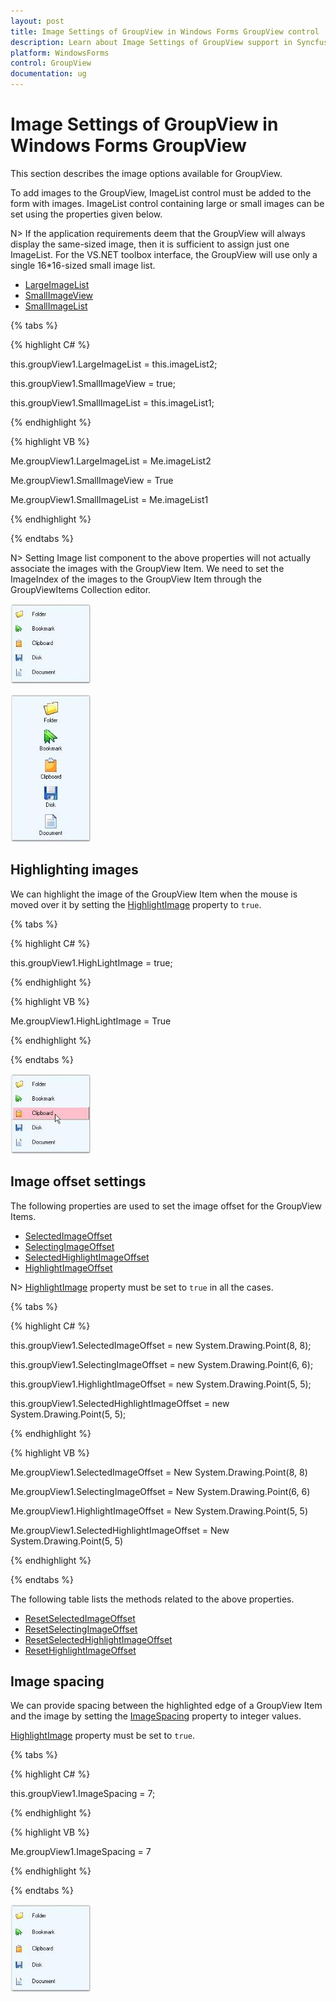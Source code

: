 ```yaml
---
layout: post
title: Image Settings of GroupView in Windows Forms GroupView control | Syncfusion
description: Learn about Image Settings of GroupView support in Syncfusion Windows Forms GroupView control and more details.
platform: WindowsForms
control: GroupView
documentation: ug
---
```

# Image Settings of GroupView in Windows Forms GroupView

This section describes the image options available for GroupView.

To add images to the GroupView, ImageList control must be added to the form with images. ImageList control containing large or small images can be set using the properties given below.


N> If the application requirements deem that the GroupView will always display the same-sized image, then it is sufficient to assign just one ImageList. For the VS.NET toolbox interface, the GroupView will use only a single 16*16-sized small image list.

* [LargeImageList](https://help.syncfusion.com/cr/windowsforms/Syncfusion.Windows.Forms.Tools.GroupView.html#Syncfusion_Windows_Forms_Tools_GroupView_LargeImageList)
* [SmallImageView](https://help.syncfusion.com/cr/windowsforms/Syncfusion.Windows.Forms.Tools.GroupView.html#Syncfusion_Windows_Forms_Tools_GroupView_SmallImageView)
* [SmallImageList](https://help.syncfusion.com/cr/windowsforms/Syncfusion.Windows.Forms.Tools.GroupView.html#Syncfusion_Windows_Forms_Tools_GroupView_SmallImageList)

{% tabs %}

{% highlight C# %}

this.groupView1.LargeImageList = this.imageList2;

this.groupView1.SmallImageView = true;

this.groupView1.SmallImageList = this.imageList1;

{% endhighlight %}



{% highlight VB %}

Me.groupView1.LargeImageList = Me.imageList2

Me.groupView1.SmallImageView = True

Me.groupView1.SmallImageList = Me.imageList1

 {% endhighlight %}
 
 {% endtabs %}

N> Setting Image list component to the above properties will not actually associate the images with the GroupView Item. We need to set the ImageIndex of the images to the GroupView Item through the GroupViewItems Collection editor.

 ![Image settings of GroupView](Overview_images/Overview_img79.jpeg) 


![Image settings of GroupView](Overview_images/Overview_img80.jpeg)


## Highlighting images

We can highlight the image of the GroupView Item when the mouse is moved over it by setting the [HighlightImage](https://help.syncfusion.com/cr/windowsforms/Syncfusion.Windows.Forms.Tools.GroupView.html#Syncfusion_Windows_Forms_Tools_GroupView_HighlightImage) property to `true`.

{% tabs %}

{% highlight C# %} 

this.groupView1.HighLightImage = true;

 {% endhighlight %}



{% highlight VB %}

Me.groupView1.HighLightImage = True

{% endhighlight %}

{% endtabs %}

![Highlighting images](Overview_images/Overview_img81.jpeg)


## Image offset settings

The following properties are used to set the image offset for the GroupView Items.

* [SelectedImageOffset](https://help.syncfusion.com/cr/windowsforms/Syncfusion.Windows.Forms.Tools.GroupView.html#Syncfusion_Windows_Forms_Tools_GroupView_SelectedImageOffset)
* [SelectingImageOffset](https://help.syncfusion.com/cr/windowsforms/Syncfusion.Windows.Forms.Tools.GroupView.html#Syncfusion_Windows_Forms_Tools_GroupView_SelectingImageOffset)
* [SelectedHighlightImageOffset](https://help.syncfusion.com/cr/windowsforms/Syncfusion.Windows.Forms.Tools.GroupView.html#Syncfusion_Windows_Forms_Tools_GroupView_SelectedHighlightImageOffset)
* [HighlightImageOffset](https://help.syncfusion.com/cr/windowsforms/Syncfusion.Windows.Forms.Tools.GroupView.html#Syncfusion_Windows_Forms_Tools_GroupView_HighlightImageOffset)

N> [HighlightImage](https://help.syncfusion.com/cr/windowsforms/Syncfusion.Windows.Forms.Tools.GroupView.html#Syncfusion_Windows_Forms_Tools_GroupView_HighlightImage) property must be set to `true` in all the cases.

{% tabs %}

{% highlight C# %}

this.groupView1.SelectedImageOffset = new System.Drawing.Point(8, 8);

this.groupView1.SelectingImageOffset = new System.Drawing.Point(6, 6);

this.groupView1.HighlightImageOffset = new System.Drawing.Point(5, 5);

this.groupView1.SelectedHighlightImageOffset = new System.Drawing.Point(5, 5);

{% endhighlight %}



{% highlight VB %}

Me.groupView1.SelectedImageOffset = New System.Drawing.Point(8, 8)

Me.groupView1.SelectingImageOffset = New System.Drawing.Point(6, 6)

Me.groupView1.HighlightImageOffset = New System.Drawing.Point(5, 5)

Me.groupView1.SelectedHighlightImageOffset = New System.Drawing.Point(5, 5)

{% endhighlight %}

{% endtabs %}

The following table lists the methods related to the above properties.

* [ResetSelectedImageOffset](https://help.syncfusion.com/cr/windowsforms/Syncfusion.Windows.Forms.Tools.GroupView.html#Syncfusion_Windows_Forms_Tools_GroupView_ResetSelectedImageOffset)
* [ResetSelectingImageOffset](https://help.syncfusion.com/cr/windowsforms/Syncfusion.Windows.Forms.Tools.GroupView.html#Syncfusion_Windows_Forms_Tools_GroupView_ResetSelectingImageOffset)
* [ResetSelectedHighlightImageOffset](https://help.syncfusion.com/cr/windowsforms/Syncfusion.Windows.Forms.Tools.GroupView.html#Syncfusion_Windows_Forms_Tools_GroupView_ResetSelectedHighlightImageOffset)
* [ResetHighlightImageOffset](https://help.syncfusion.com/cr/windowsforms/Syncfusion.Windows.Forms.Tools.GroupView.html#Syncfusion_Windows_Forms_Tools_GroupView_ResetHighlightImageOffset)

## Image spacing

We can provide spacing between the highlighted edge of a GroupView Item and the image by setting the [ImageSpacing](https://help.syncfusion.com/cr/windowsforms/Syncfusion.Windows.Forms.Tools.GroupView.html#Syncfusion_Windows_Forms_Tools_GroupView_ImageSpacing) property to integer values.

[HighlightImage](https://help.syncfusion.com/cr/windowsforms/Syncfusion.Windows.Forms.Tools.GroupView.html#Syncfusion_Windows_Forms_Tools_GroupView_HighlightImage) property must be set to `true`.

{% tabs %}

{% highlight C# %} 

this.groupView1.ImageSpacing = 7;

{% endhighlight %}



{% highlight VB %} 

Me.groupView1.ImageSpacing = 7

{% endhighlight %}

{% endtabs %}

![Image spacing](Overview_images/Overview_img83.jpeg)
